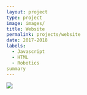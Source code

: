 ```yaml
---
layout: project
type: project
image: images/
title: Website
permalink: projects/website
date: 2017-2018
labels:
  - Javascript
  - HTML
  - Robotics
summary
---
```


<div class="ui small rounded images">
  <img class="ui image" src="../images/ADDHERE.png">
</div>




